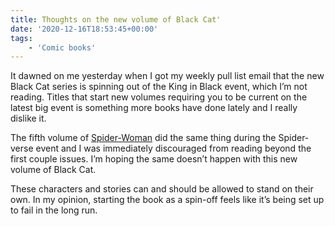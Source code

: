 ```yaml
---
title: Thoughts on the new volume of Black Cat'
date: '2020-12-16T18:53:45+00:00'
tags:
    - 'Comic books'
---
```


It dawned on me yesterday when I got my weekly pull list email that the new Black Cat series is spinning out of the King in Black event, which I’m not reading. Titles that start new volumes requiring you to be current on the latest big event is something more books have done lately and I really dislike it.

The fifth volume of [Spider-Woman](https://marvel.fandom.com/wiki/Spider-Woman_Vol_5_1) did the same thing during the Spider-verse event and I was immediately discouraged from reading beyond the first couple issues. I’m hoping the same doesn’t happen with this new volume of Black Cat.

These characters and stories can and should be allowed to stand on their own. In my opinion, starting the book as a spin-off feels like it’s being set up to fail in the long run.